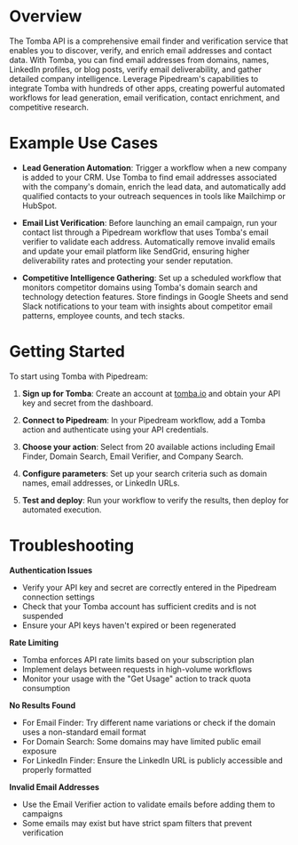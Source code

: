 # Overview

The Tomba API is a comprehensive email finder and verification service that enables you to discover, verify, and enrich email addresses and contact data. With Tomba, you can find email addresses from domains, names, LinkedIn profiles, or blog posts, verify email deliverability, and gather detailed company intelligence. Leverage Pipedream's capabilities to integrate Tomba with hundreds of other apps, creating powerful automated workflows for lead generation, email verification, contact enrichment, and competitive research.

# Example Use Cases

- **Lead Generation Automation**: Trigger a workflow when a new company is added to your CRM. Use Tomba to find email addresses associated with the company's domain, enrich the lead data, and automatically add qualified contacts to your outreach sequences in tools like Mailchimp or HubSpot.

- **Email List Verification**: Before launching an email campaign, run your contact list through a Pipedream workflow that uses Tomba's email verifier to validate each address. Automatically remove invalid emails and update your email platform like SendGrid, ensuring higher deliverability rates and protecting your sender reputation.

- **Competitive Intelligence Gathering**: Set up a scheduled workflow that monitors competitor domains using Tomba's domain search and technology detection features. Store findings in Google Sheets and send Slack notifications to your team with insights about competitor email patterns, employee counts, and tech stacks.

# Getting Started

To start using Tomba with Pipedream:

1. **Sign up for Tomba**: Create an account at [tomba.io](https://tomba.io) and obtain your API key and secret from the dashboard.

2. **Connect to Pipedream**: In your Pipedream workflow, add a Tomba action and authenticate using your API credentials.

3. **Choose your action**: Select from 20 available actions including Email Finder, Domain Search, Email Verifier, and Company Search.

4. **Configure parameters**: Set up your search criteria such as domain names, email addresses, or LinkedIn URLs.

5. **Test and deploy**: Run your workflow to verify the results, then deploy for automated execution.

# Troubleshooting

**Authentication Issues**

- Verify your API key and secret are correctly entered in the Pipedream connection settings
- Check that your Tomba account has sufficient credits and is not suspended
- Ensure your API keys haven't expired or been regenerated

**Rate Limiting**

- Tomba enforces API rate limits based on your subscription plan
- Implement delays between requests in high-volume workflows
- Monitor your usage with the "Get Usage" action to track quota consumption

**No Results Found**

- For Email Finder: Try different name variations or check if the domain uses a non-standard email format
- For Domain Search: Some domains may have limited public email exposure
- For LinkedIn Finder: Ensure the LinkedIn URL is publicly accessible and properly formatted

**Invalid Email Addresses**

- Use the Email Verifier action to validate emails before adding them to campaigns
- Some emails may exist but have strict spam filters that prevent verification
